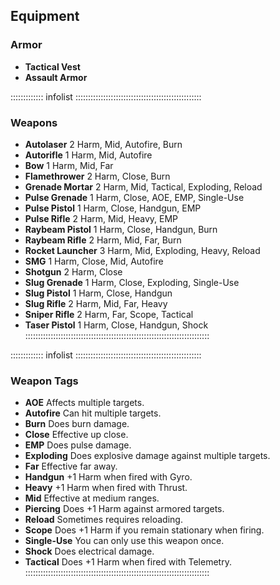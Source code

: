 ## Equipment

### Armor

- **Tactical Vest**
- **Assault Armor**

::::::::::::: infolist ::::::::::::::::::::::::::::::::::::::::::::::::::
### Weapons

- **Autolaser**         2 Harm, Mid, Autofire, Burn
- **Autorifle**         1 Harm, Mid, Autofire
- **Bow**               1 Harm, Mid, Far
- **Flamethrower**      2 Harm, Close, Burn
- **Grenade Mortar**    2 Harm, Mid, Tactical, Exploding, Reload
- **Pulse Grenade**     1 Harm, Close, AOE, EMP, Single-Use
- **Pulse Pistol**      1 Harm, Close, Handgun, EMP
- **Pulse Rifle**       2 Harm, Mid, Heavy, EMP
- **Raybeam Pistol**    1 Harm, Close, Handgun, Burn
- **Raybeam Rifle**     2 Harm, Mid, Far, Burn
- **Rocket Launcher**   3 Harm, Mid, Exploding, Heavy, Reload
- **SMG**               1 Harm, Close, Mid, Autofire
- **Shotgun**           2 Harm, Close
- **Slug Grenade**      1 Harm, Close, Exploding, Single-Use
- **Slug Pistol**       1 Harm, Close, Handgun
- **Slug Rifle**        2 Harm, Mid, Far, Heavy
- **Sniper Rifle**      2 Harm, Far, Scope, Tactical
- **Taser Pistol**      1 Harm, Close, Handgun, Shock
:::::::::::::::::::::::::::::::::::::::::::::::::::::::::::::::::::::::::
 
::::::::::::: infolist ::::::::::::::::::::::::::::::::::::::::::::::::::
### Weapon Tags

- **AOE** Affects multiple targets.
- **Autofire** Can hit multiple targets.
- **Burn** Does burn damage.
- **Close** Effective up close.
- **EMP**  Does pulse damage.
- **Exploding** Does explosive damage against multiple targets.
- **Far** Effective far away.
- **Handgun** +1 Harm when fired with Gyro.
- **Heavy** +1 Harm when fired with Thrust.
- **Mid** Effective at medium ranges.
- **Piercing** Does +1 Harm against armored targets.
- **Reload** Sometimes requires reloading.
- **Scope** Does +1 Harm if you remain stationary when firing.
- **Single-Use** You can only use this weapon once.
- **Shock** Does electrical damage.
- **Tactical** Does +1 Harm when fired with Telemetry.
:::::::::::::::::::::::::::::::::::::::::::::::::::::::::::::::::::::::::
